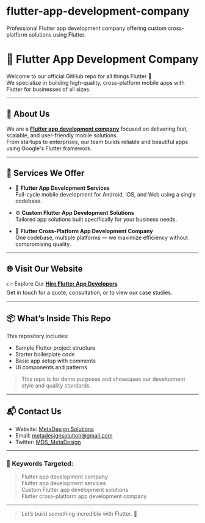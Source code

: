 # flutter-app-development-company
Professional Flutter app development company offering custom cross-platform solutions using Flutter.

# 🚀 Flutter App Development Company

Welcome to our official GitHub repo for all things Flutter 🚀  
We specialize in building high-quality, cross-platform mobile apps with Flutter for businesses of all sizes.

---

## 💼 About Us

We are a **[Flutter app development company](https://metadesignsolutions.com/technology/flutter-app-development-company/)** focused on delivering fast, scalable, and user-friendly mobile solutions.  
From startups to enterprises, our team builds reliable and beautiful apps using Google's Flutter framework.

---

## 🧩 Services We Offer

- 📱 **Flutter App Development Services**  
  Full-cycle mobile development for Android, iOS, and Web using a single codebase.

- ⚙️ **Custom Flutter App Development Solutions**  
  Tailored app solutions built specifically for your business needs.

- 🔄 **Flutter Cross-Platform App Development Company**  
  One codebase, multiple platforms — we maximize efficiency without compromising quality.

---

## 🌐 Visit Our Website

👉 Explore Our [**Hire Flutter App Developers**](https://metadesignsolutions.com/hire-flutter-developer)  
Get in touch for a quote, consultation, or to view our case studies.

---

## 📦 What’s Inside This Repo

This repository includes:
- Sample Flutter project structure
- Starter boilerplate code
- Basic app setup with comments
- UI components and patterns

> This repo is for demo purposes and showcases our development style and quality standards.

---

## 📬 Contact Us

- Website: [MetaDesign Solutions](https://www.metadesignsolutions.com)
- Email: metadesignsolution@gmail.com
- Twitter: [MDS_MetaDesign](https://twitter.com/MDS_MetaDesign)

---

### 👀 Keywords Targeted:
> Flutter app development company  
> Flutter app development services  
> Custom Flutter app development solutions  
> Flutter cross-platform app development company

---

> Let’s build something incredible with Flutter. 💙
